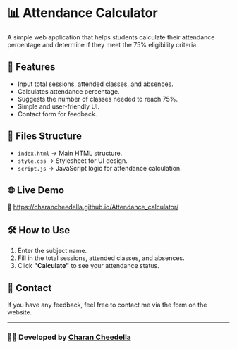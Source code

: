# 📊 Attendance Calculator

A simple web application that helps students calculate their attendance percentage and determine if they meet the 75% eligibility criteria.

## 🚀 Features
- Input total sessions, attended classes, and absences.
- Calculates attendance percentage.
- Suggests the number of classes needed to reach 75%.
- Simple and user-friendly UI.
- Contact form for feedback.

## 📂 Files Structure
- `index.html` → Main HTML structure.
- `style.css` → Stylesheet for UI design.
- `script.js` → JavaScript logic for attendance calculation.

## 🌐 Live Demo
🔗 https://charancheedella.github.io/Attendance_calculator/
## 🛠 How to Use
1. Enter the subject name.
2. Fill in the total sessions, attended classes, and absences.
3. Click **"Calculate"** to see your attendance status.

## 📩 Contact
If you have any feedback, feel free to contact me via the form on the website.

---

### 👨‍💻 Developed by [Charan Cheedella](https://github.com/charancheedella)
